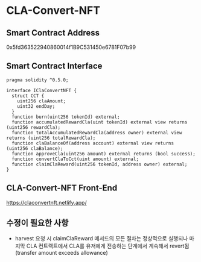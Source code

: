 # CLA-Convert-NFT

## Smart Contract Address

0x5fd363522940860014f1B9C531450e6781F07b99

## Smart Contract Interface

```solidity
pragma solidity ^0.5.0;

interface IClaConvertNFT {
  struct CCT {
    uint256 claAmount;
    uint32 endDay;
  }
  function burn(uint256 tokenId) external;
  function accumulatedRewardCla(uint tokenId) external view returns (uint256 rewardCla);
  function totalAccumulatedRewardCla(address owner) external view returns (uint256 totalRewardCla);
  function claBalanceOf(address account) external view returns (uint256 claBalance);
  function approveCla(uint256 amount) external returns (bool success);
  function convertClaToCct(uint amount) external;
  function claimClaReward(uint256 tokenId, address owner) external;
}

```

## CLA-Convert-NFT Front-End

https://claconvertnft.netlify.app/

## 수정이 필요한 사항

- harvest 요청 시 claimClaReward 메서드의 모든 절차는 정상적으로 실행되나 마지막 CLA 컨트랙트에서 CLA를 유저에게 전송하는 단계에서 계속해서 revert됨 (transfer amount exceeds allowance)
